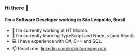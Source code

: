 ### Hi there 👋

#### I'm a Software Developer working in São Leopoldo, Brasil.

- 🏢 I’m currently working at HT Micron.
- 🌱 I’m currently learning TypeScript and Node.js (and React).
- 💻 I have experience with C#, C++ and SQL.  
- 📫 Reach me: [linkedin.com/in/victormspeixoto](https://www.linkedin.com/in/victormspeixoto/).

<!--
**victormsp/victormsp** is a ✨ _special_ ✨ repository because its `README.md` (this file) appears on your GitHub profile.

Here are some ideas to get you started:

- 🔭 I’m currently working on ...
- 🌱 I’m currently learning ...
- 👯 I’m looking to collaborate on ...
- 🤔 I’m looking for help with ...
- 💬 Ask me about ...
- 📫 How to reach me: ...
- 😄 Pronouns: ...
- ⚡ Fun fact: ...
-->
